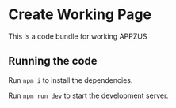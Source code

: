 
  # Create Working Page

  This is a code bundle for working APPZUS

  ## Running the code

  Run `npm i` to install the dependencies.

  Run `npm run dev` to start the development server.
  